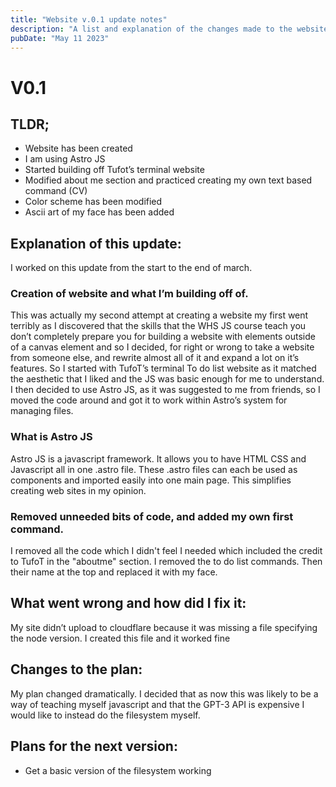 ```yaml
---
title: "Website v.0.1 update notes"
description: "A list and explanation of the changes made to the website in version 0.1"
pubDate: "May 11 2023"
---
```



# V0.1


## TLDR;



* Website has been created
* I am using Astro JS
* Started building off Tufot’s terminal website
* Modified about me section and practiced creating my own text based command (CV)
* Color scheme has been modified
* Ascii art of my face has been added


## Explanation of this update:

I worked on this update from the start to the end of march.


### Creation of website and what I’m building off of.

This was actually my second attempt at creating a website my first went terribly as I discovered that the skills that the WHS JS course teach you don’t completely prepare you for building a website with elements outside of a canvas element and so I decided, for right or wrong to take a website from someone else, and rewrite almost all of it and expand a lot on it’s features. So I started with TufoT’s terminal To do list website as it matched the aesthetic that I liked and the JS was basic enough for me to understand. I then decided to use Astro JS, as it was suggested to me from friends, so I moved the code around and got it to work within Astro’s system for managing files.


### What is Astro JS

Astro JS is a javascript framework. It allows you to have HTML CSS and Javascript all in one .astro file. These .astro files can each be used as components and imported easily into one main page. This simplifies creating web sites in my opinion.


### Removed unneeded bits of code, and added my own first command.

 I removed all the code which I didn't feel I needed which included the credit to TufoT in the "aboutme" section. I removed the to do list commands. Then their name at the top and replaced it with my face.


## What went wrong and how did I fix it:

My site didn’t upload to cloudflare because it was missing a file specifying the node version. I created this file and it worked fine


## Changes to the plan:

My plan changed dramatically. I decided that as now this was likely to be a way of teaching myself javascript and that the GPT-3 API is expensive I would like to instead do the filesystem myself.


## Plans for the next version:



* Get a basic version of the filesystem working

